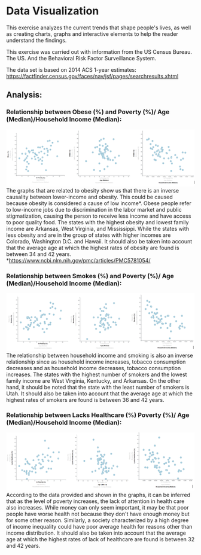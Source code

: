 # Data Visualization

This exercise analyzes the current trends that shape people's lives, as well as creating charts, graphs and interactive elements to help the reader understand the findings.

This exercise was carried out with information from the US Census Bureau. The US. And the Behavioral Risk Factor Surveillance System.

The data set is based on 2014 ACS 1-year estimates: https://factfinder.census.gov/faces/nav/jsf/pages/searchresults.xhtml

## Analysis:

### Relationship between Obese (%) and Poverty (%)/ Age (Median)/Household Income (Median):


![Obese](D3_data_journalism/Images/Obese.PNG)
<br>
The graphs that are related to obesity show us that there is an inverse causality between lower-income and obesity. This could be caused because obesity is considered a cause of low income*. Obese people refer to low-income jobs due to discrimination in the labor market and public stigmatization, causing the person to receive less income and have access to poor quality food. The states with the highest obesity and lowest family income are Arkansas, West Virginia, and Mississippi. While the states with less obesity and are in the group of states with higher incomes are Colorado, Washington D.C. and Hawaii.
It should also be taken into account that the average age at which the highest rates of obesity are found is between 34 and 42 years.
*https://www.ncbi.nlm.nih.gov/pmc/articles/PMC5781054/


### Relationship between Smokes (%) and Poverty (%)/ Age (Median)/Household Income (Median):


![Smoke](D3_data_journalism/Images/Smoke.PNG)
<br>
The relationship between household income and smoking is also an inverse relationship since as household income increases, tobacco consumption decreases and as household income decreases, tobacco consumption increases. The states with the highest number of smokers and the lowest family income are West Virginia, Kentucky, and Arkansas. On the other hand, it should be noted that the state with the least number of smokers is Utah.
It should also be taken into account that the average age at which the highest rates of smokers are found is between 36 and 42 years.


### Relationship between Lacks Healthcare (%) Poverty (%)/ Age (Median)/Household Income (Median):


![Healthcare](D3_data_journalism/Images/LackHealthcare.PNG)
<br>
According to the data provided and shown in the graphs, it can be inferred that as the level of poverty increases, the lack of attention in health care also increases. While money can only seem important, it may be that poor people have worse health not because they don't have enough money but for some other reason. Similarly, a society characterized by a high degree of income inequality could have poor average health for reasons other than income distribution.
It should also be taken into account that the average age at which the highest rates of lack of healthcare are found is between 32 and 42 years.
<br>
<br>
<br>
